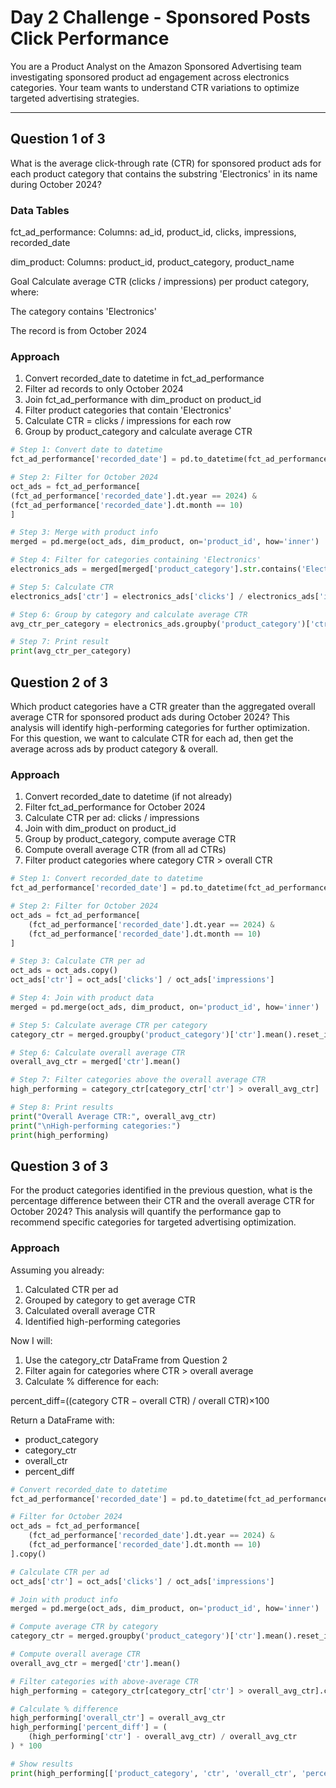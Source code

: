 # Day 2 Challenge - Sponsored Posts Click Performance

You are a Product Analyst on the Amazon Sponsored Advertising team investigating sponsored product ad engagement across electronics categories. Your team wants to understand CTR variations to optimize targeted advertising strategies.

---

## Question 1 of 3

What is the average click-through rate (CTR) for sponsored product ads for each product category that contains the substring 'Electronics' in its name during October 2024?

### Data Tables

fct_ad_performance:
Columns: ad_id, product_id, clicks, impressions, recorded_date

dim_product:
Columns: product_id, product_category, product_name

Goal
Calculate average CTR (clicks / impressions) per product category, where:

The category contains 'Electronics'

The record is from October 2024

### Approach

1. Convert recorded_date to datetime in fct_ad_performance
2. Filter ad records to only October 2024
3. Join fct_ad_performance with dim_product on product_id
4. Filter product categories that contain 'Electronics'
5. Calculate CTR = clicks / impressions for each row
6. Group by product_category and calculate average CTR

```py
# Step 1: Convert date to datetime
fct_ad_performance['recorded_date'] = pd.to_datetime(fct_ad_performance['recorded_date'])

# Step 2: Filter for October 2024
oct_ads = fct_ad_performance[
(fct_ad_performance['recorded_date'].dt.year == 2024) &
(fct_ad_performance['recorded_date'].dt.month == 10)
]

# Step 3: Merge with product info
merged = pd.merge(oct_ads, dim_product, on='product_id', how='inner')

# Step 4: Filter for categories containing 'Electronics'
electronics_ads = merged[merged['product_category'].str.contains('Electronics', case=False, na=False)]

# Step 5: Calculate CTR
electronics_ads['ctr'] = electronics_ads['clicks'] / electronics_ads['impressions']

# Step 6: Group by category and calculate average CTR
avg_ctr_per_category = electronics_ads.groupby('product_category')['ctr'].mean().reset_index()

# Step 7: Print result
print(avg_ctr_per_category)
```

## Question 2 of 3

Which product categories have a CTR greater than the aggregated overall average CTR for sponsored product ads during October 2024?
This analysis will identify high-performing categories for further optimization. For this question, we want to calculate CTR for each ad, then get the average across ads by product category & overall.

### Approach

1. Convert recorded_date to datetime (if not already)
2. Filter fct_ad_performance for October 2024
3. Calculate CTR per ad: clicks / impressions
4. Join with dim_product on product_id
5. Group by product_category, compute average CTR
6. Compute overall average CTR (from all ad CTRs)
7. Filter product categories where category CTR > overall CTR

```py
# Step 1: Convert recorded_date to datetime
fct_ad_performance['recorded_date'] = pd.to_datetime(fct_ad_performance['recorded_date'])

# Step 2: Filter for October 2024
oct_ads = fct_ad_performance[
    (fct_ad_performance['recorded_date'].dt.year == 2024) &
    (fct_ad_performance['recorded_date'].dt.month == 10)
]

# Step 3: Calculate CTR per ad
oct_ads = oct_ads.copy()
oct_ads['ctr'] = oct_ads['clicks'] / oct_ads['impressions']

# Step 4: Join with product data
merged = pd.merge(oct_ads, dim_product, on='product_id', how='inner')

# Step 5: Calculate average CTR per category
category_ctr = merged.groupby('product_category')['ctr'].mean().reset_index()

# Step 6: Calculate overall average CTR
overall_avg_ctr = merged['ctr'].mean()

# Step 7: Filter categories above the overall average CTR
high_performing = category_ctr[category_ctr['ctr'] > overall_avg_ctr]

# Step 8: Print results
print("Overall Average CTR:", overall_avg_ctr)
print("\nHigh-performing categories:")
print(high_performing)
```

## Question 3 of 3

For the product categories identified in the previous question, what is the percentage difference between their CTR and the overall average CTR for October 2024? This analysis will quantify the performance gap to recommend specific categories for targeted advertising optimization.

### Approach

Assuming you already:

1. Calculated CTR per ad
2. Grouped by category to get average CTR
3. Calculated overall average CTR
4. Identified high-performing categories

Now I will:

1. Use the category_ctr DataFrame from Question 2
2. Filter again for categories where CTR > overall average
3. Calculate % difference for each:

percent_diff=((category CTR − overall CTR) / overall CTR)×100

Return a DataFrame with:

- product_category
- category_ctr
- overall_ctr
- percent_diff

```py
# Convert recorded_date to datetime
fct_ad_performance['recorded_date'] = pd.to_datetime(fct_ad_performance['recorded_date'])

# Filter for October 2024
oct_ads = fct_ad_performance[
    (fct_ad_performance['recorded_date'].dt.year == 2024) &
    (fct_ad_performance['recorded_date'].dt.month == 10)
].copy()

# Calculate CTR per ad
oct_ads['ctr'] = oct_ads['clicks'] / oct_ads['impressions']

# Join with product info
merged = pd.merge(oct_ads, dim_product, on='product_id', how='inner')

# Compute average CTR by category
category_ctr = merged.groupby('product_category')['ctr'].mean().reset_index()

# Compute overall average CTR
overall_avg_ctr = merged['ctr'].mean()

# Filter categories with above-average CTR
high_performing = category_ctr[category_ctr['ctr'] > overall_avg_ctr].copy()

# Calculate % difference
high_performing['overall_ctr'] = overall_avg_ctr
high_performing['percent_diff'] = (
    (high_performing['ctr'] - overall_avg_ctr) / overall_avg_ctr
) * 100

# Show results
print(high_performing[['product_category', 'ctr', 'overall_ctr', 'percent_diff']])
```
